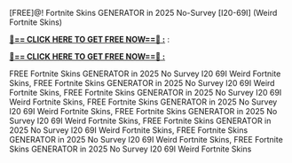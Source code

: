 [FREE]@! Fortnite Skins GENERATOR in 2025 No-Survey [I20-69I] (Weird Fortnite Skins)

**[🔴== CLICK HERE TO GET FREE NOW==🔴 :](https://oercommons.s3.amazonaws.com/media/courseware/relatedresource/file/all-zit.html)**
:

**[🔴== CLICK HERE TO GET FREE NOW==🔴 :](https://oercommons.s3.amazonaws.com/media/courseware/relatedresource/file/gift-zit.html)**

 FREE Fortnite Skins GENERATOR in 2025 No Survey I20 69I Weird Fortnite Skins, FREE Fortnite Skins GENERATOR in 2025 No Survey I20 69I Weird Fortnite Skins, FREE Fortnite Skins GENERATOR in 2025 No Survey I20 69I Weird Fortnite Skins, FREE Fortnite Skins GENERATOR in 2025 No Survey I20 69I Weird Fortnite Skins, FREE Fortnite Skins GENERATOR in 2025 No Survey I20 69I Weird Fortnite Skins, FREE Fortnite Skins GENERATOR in 2025 No Survey I20 69I Weird Fortnite Skins, FREE Fortnite Skins GENERATOR in 2025 No Survey I20 69I Weird Fortnite Skins, FREE Fortnite Skins GENERATOR in 2025 No Survey I20 69I Weird Fortnite Skins
